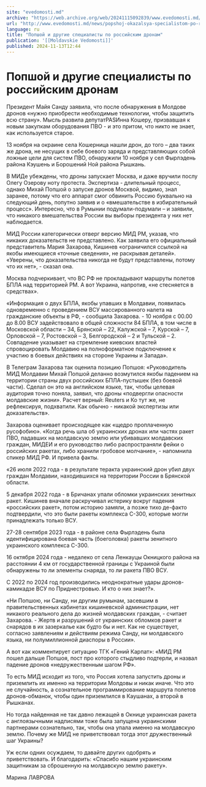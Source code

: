 ```yaml
---
site: "evedomosti.md"
archive: "https://web.archive.org/web/20241115092839/www.evedomosti.md/news/popshoj-okazalsya-specialistom-po-rossijskim-dronam"
url: "http://www.evedomosti.md/news/popshoj-okazalsya-specialistom-po-rossijskim-dronam"
language: ru
title: "Попшой и другие специалисты по российским дронам"
publication: '[[Moldavskie Vedomosti]]'
published: 2024-11-13T12:44
---
```


# Попшой и другие специалисты по российским дронам

Президент Майя Санду заявила, что после обнаружения в Молдове дронов «нужно приобрести необходимые технологии, чтобы защитить всю страну». Мысль развила депутатPASИнна Кошеру, призвавшая к новым закупкам оборудования ПВО - и это притом, что никто не знает, как используется старое.

13 ноября на окраине села Кошерница нашли дрон, до того – два таких же дрона, не несущих в себе боевого заряда и представляющих собой ложные цели для систем ПВО, обнаружили 10 ноября у сел Фырлэдень района Кэушень и Борошений Ной района Рышкань.

В МИДе убеждены, что дроны запускает Москва, и даже вручили послу Олегу Озерову ноту протеста. Экспертиза - длительный процесс, однако Михай Попшой о запуске дронов Москвой, видимо, знал заранее, потому что его аппарат смог обвинить Россию буквально на следующий день, попутно заявив и о «вмешательстве в избирательный процесс». Интересно, что в Румынии подумали-подумали – и заявили, что никакого вмешательства России вы выборы президента у них нет наблюдается.

МИД России категорически отверг версию МИД РМ, указав, что никаких доказательств не представлено. Как заявила его официальный представитель Мария Захарова, Кишинев «ограничился ссылкой на якобы имеющиеся «точные сведения», не раскрывая деталей». «Уверены, что доказательства никогда не будут представлены, потому что их нет», - сказал она.

Москва подчеркивает, что ВС РФ не прокладывают маршруты полетов БПЛА над территорией РМ. А вот Украина, напротив, «не стесняется в средствах».

«Информация о двух БПЛА, якобы упавших в Молдавии, появилась одновременно с проведением ВСУ массированного налета на гражданские объекты в РФ, - сообщила Захарова. - 10 ноября с 00.00 до 8.00 ВСУ задействовало в общей сложности 84 БПЛА, в том числе в Московской области – 34, Брянской – 22, Калужской – 7, Курской – 7, Орловской – 7, Ростовской – 3, Белгородской – 2 и Тульской – 2. Совпадение указывает на стремление киевских властей спровоцировать Молдавию на полноформатное подключение к участию в боевых действиях на стороне Украины и Запада».

В Телеграм Захарова так оценила позицию Попшоя: «Руководитель МИД Молдавии Михай Попшой деланно возмутился якобы падением на территории страны двух российских БПЛА-пустышек (без боевой части). Сделал он это на английском языке, так, чтобы целевая аудитория точно поняла, заявил, что дроны «подвергли опасности молдавские жизни». Расчет верный: Reuters и Ко тут же, не рефлексируя, подхватили. Как обычно - никакой экспертизы или доказательств».

Захарова оценивает происходящее как «щедро проплаченную русофобию». «Когда речь шла об украинских дронах или частях ракет ПВО, падавших на молдавскую землю или убивавших молдавских граждан, МИДЕИ и его руководство либо распространяли фейки о российских ракетах, либо хранили гробовое молчание», - напомнила спикер МИД РФ. И привела факты.

«26 июля 2022 года - в результате теракта украинский дрон убил двух граждан Молдавии, находившихся на территории России в Брянской области.

5 декабря 2022 года - в Бричанах упали обломки украинских зенитных ракет. Кишинев вначале раскручивал истерику вокруг падения «российских ракет», потом историю замяли, а позже тихо де-факто подтвердили, что это были ракеты комплекса С-300, которые могли принадлежать только ВСУ.

27-28 сентября 2023 года - в районе села Фырлэдень была идентифицирована боевая часть (боеголовка) ракеты зенитного украинского комплекса С-300.

16 октября 2024 года - недалеко от села Ленкауцы Окницкого района на расстоянии 4 км от государственной границы с Украиной были обнаружены то ли элементы снаряда, то ли ракета ПВО ВСУ.

С 2022 по 2024 год производились неоднократные удары дронов-камикадзе ВСУ по Приднестровью. И кто о них знает?».

«Ни Попшою, ни Санду, ни другим румынам, засевшим в правительственных кабинетах кишиневской администрации, нет никакого реального дела до жизней молдавских граждан, - считает Захарова. - Жертв и разрушений от украинских обломков ракет и снарядов в их зазеркалье как будто бы и нет. Как не существует, согласно заявлениям и действиям режима Санду, ни молдавского языка, ни полумиллионной диаспоры в России».

А вот как комментирует ситуацию ТГК «Гений Карпат»: «МИД РМ пошел дальше Попшоя, пост про которого стыдливо подтерли, и назвал падение дронов «недружественным шагом РФ».

То есть МИД исходит из того, что Россия хотела запустить дроны и приземлить их именно на территории Молдовы и никак иначе. Что это не случайность, а сознательное программирование маршрута полетов дронов-обманок, чтобы один приземлился в Каушанах, а второй в Рышканах.

Но тогда найденная не так давно лежащей в Окнице украинская ракета с англоязычными надписями тоже была запущена украинскими партнерами сознательно, так, чтобы она упала именно на молдавскую землю. Почему же МИД не приветствовал тогда этот дружественный шаг Украины?

Уж если одних осуждаем, то давайте других одобрять и приветствовать. И благодарить: «Спасибо нашим украинским защитникам за сброшенную на молдавскую землю ракету».

Марина ЛАВРОВА